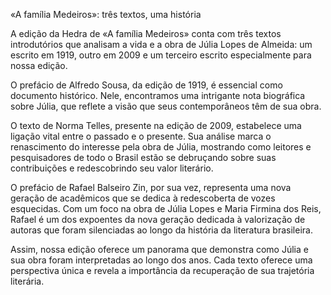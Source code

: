 «A família Medeiros»: três textos, uma história

A edição da Hedra de «A família Medeiros» conta com três textos introdutórios que analisam a vida e a obra de Júlia Lopes de Almeida: um escrito em 1919, outro em 2009 e um terceiro escrito especialmente para nossa edição. 

O prefácio de Alfredo Sousa, da edição de 1919, é essencial como documento histórico. Nele, encontramos uma intrigante nota biográfica sobre Júlia, que reflete a visão que seus contemporâneos têm de sua obra.

O texto de Norma Telles, presente na edição de 2009, estabelece uma ligação vital entre o passado e o presente. Sua análise marca o renascimento do interesse pela obra de Júlia, mostrando como leitores e pesquisadores de todo o Brasil estão se debruçando sobre suas contribuições e redescobrindo seu valor literário.


O prefácio de Rafael Balseiro Zin, por sua vez, representa uma nova geração de acadêmicos que se dedica à redescoberta de vozes esquecidas. Com um foco na obra de Júlia Lopes e Maria Firmina dos Reis, Rafael é um dos expoentes da nova geração dedicada à valorização de autoras que foram silenciadas ao longo da história da literatura brasileira.

Assim, nossa edição oferece um panorama que demonstra como Júlia e sua obra foram interpretadas ao longo dos anos. 
Cada texto oferece uma perspectiva única e revela a importância da recuperação de sua trajetória literária.


